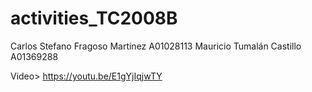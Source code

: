 # activities_TC2008B
Carlos Stefano Fragoso Martinez A01028113
Mauricio Tumalán Castillo A01369288

Video> https://youtu.be/E1gYjIqjwTY
